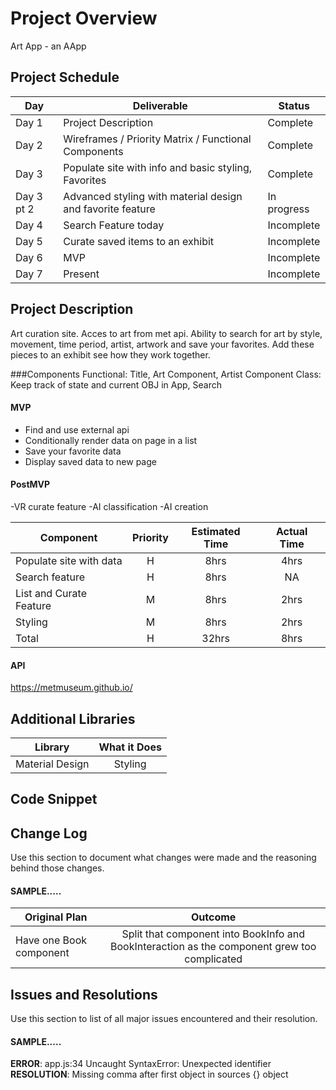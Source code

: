 # Project Overview
Art App - an AApp

## Project Schedule

|  Day | Deliverable | Status
|---|---| ---|
|Day 1| Project Description | Complete
|Day 2| Wireframes / Priority Matrix / Functional Components | Complete
|Day 3| Populate site with info and basic styling, Favorites| Complete
|Day 3 pt 2| Advanced styling with material design and favorite feature | In progress
|Day 4| Search Feature today| Incomplete
|Day 5| Curate saved items to an exhibit  | Incomplete
|Day 6| MVP | Incomplete
|Day 7| Present | Incomplete

## Project Description

Art curation site. Acces to art from met api. Ability to search for art by style, movement, time period, artist, artwork and save your favorites. Add these pieces to an
exhibit see how they work together. 


###Components
Functional: Title, Art Component, Artist Component
Class: Keep track of state and current OBJ in App, Search

#### MVP 

- Find and use external api 
- Conditionally render data on page in a list
- Save your favorite data
- Display saved data to new page

#### PostMVP 
-VR curate feature
-AI classification
-AI creation


| Component | Priority | Estimated Time | Actual Time |
| --- | :---: |  :---: | :---: |
| Populate site with data | H | 8hrs| 4hrs |
| Search feature | H | 8hrs| NA |
| List and Curate Feature | M | 8hrs | 2hrs|
| Styling| M | 8hrs | 2hrs|
| Total | H | 32hrs| 8hrs| 

#### API
https://metmuseum.github.io/

## Additional Libraries
 
| Library | What it Does | 
| --- | :---: |  
| Material Design | Styling| 










## Code Snippet
## Change Log
 Use this section to document what changes were made and the reasoning behind those changes.  
#### SAMPLE.....
| Original Plan | Outcome | 
| --- | :---: |  
| Have one Book component | Split that component into BookInfo and BookInteraction as the component grew too complicated | 

## Issues and Resolutions
 Use this section to list of all major issues encountered and their resolution.

#### SAMPLE.....
**ERROR**: app.js:34 Uncaught SyntaxError: Unexpected identifier                                
**RESOLUTION**: Missing comma after first object in sources {} object
